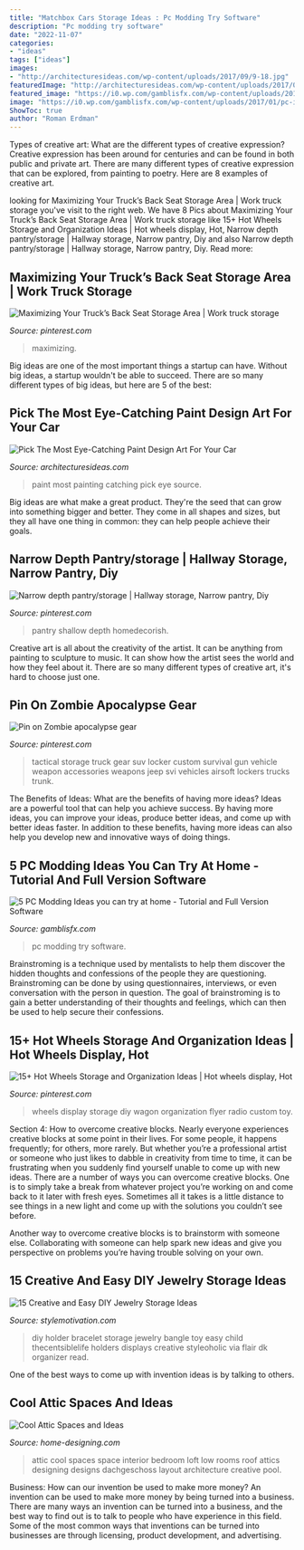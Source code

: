 ```yaml
---
title: "Matchbox Cars Storage Ideas : Pc Modding Try Software"
description: "Pc modding try software"
date: "2022-11-07"
categories:
- "ideas"
tags: ["ideas"]
images:
- "http://architecturesideas.com/wp-content/uploads/2017/09/9-18.jpg"
featuredImage: "http://architecturesideas.com/wp-content/uploads/2017/09/9-18.jpg"
featured_image: "https://i0.wp.com/gamblisfx.com/wp-content/uploads/2017/01/pc-idea-2.jpg"
image: "https://i0.wp.com/gamblisfx.com/wp-content/uploads/2017/01/pc-idea-2.jpg"
ShowToc: true
author: "Roman Erdman"
---
```



Types of creative art: What are the different types of creative expression?
Creative expression has been around for centuries and can be found in both public and private art. There are many different types of creative expression that can be explored, from painting to poetry. Here are 8 examples of creative art.

	

		
looking for Maximizing Your Truck’s Back Seat Storage Area | Work truck storage you've visit to the right web. We have 8 Pics about Maximizing Your Truck’s Back Seat Storage Area | Work truck storage like 15+ Hot Wheels Storage and Organization Ideas | Hot wheels display, Hot, Narrow depth pantry/storage | Hallway storage, Narrow pantry, Diy and also Narrow depth pantry/storage | Hallway storage, Narrow pantry, Diy. Read more:
		
    
## Maximizing Your Truck’s Back Seat Storage Area | Work Truck Storage

<img loading=lazy src="https://i.pinimg.com/736x/f2/5e/b0/f25eb091e9753a4903eee8feb2949522.jpg" onerror="this.onerror=null;this.src='https://tse2.mm.bing.net/th?id=OIP.9Zy1Pt51_GYsE9CTH_TT7gHaLa&amp;pid=15.1';" alt="Maximizing Your Truck’s Back Seat Storage Area | Work truck storage">

_Source: pinterest.com_

>maximizing. 

	

Big ideas are one of the most important things a startup can have. Without big ideas, a startup wouldn't be able to succeed. There are so many different types of big ideas, but here are 5 of the best: 

    
## Pick The Most Eye-Catching Paint Design Art For Your Car

<img loading=lazy src="http://architecturesideas.com/wp-content/uploads/2017/09/9-18.jpg" onerror="this.onerror=null;this.src='https://tse1.mm.bing.net/th?id=OIP.56qKrAiz1kiNI6J0vVAUwQHaFj&amp;pid=15.1';" alt="Pick The Most Eye-Catching Paint Design Art For Your Car">

_Source: architecturesideas.com_

>paint most painting catching pick eye source. 

	

Big ideas are what make a great product. They're the seed that can grow into something bigger and better. They come in all shapes and sizes, but they all have one thing in common: they can help people achieve their goals.

    
## Narrow Depth Pantry/storage | Hallway Storage, Narrow Pantry, Diy

<img loading=lazy src="https://i.pinimg.com/originals/e6/25/7f/e6257f6588977ca7d8567f97f2ed1bb8.jpg" onerror="this.onerror=null;this.src='https://tse2.mm.bing.net/th?id=OIP.xhu6Chhjm5rSIwoUX1OJUQAAAA&amp;pid=15.1';" alt="Narrow depth pantry/storage | Hallway storage, Narrow pantry, Diy">

_Source: pinterest.com_

>pantry shallow depth homedecorish. 

	

Creative art is all about the creativity of the artist. It can be anything from painting to sculpture to music. It can show how the artist sees the world and how they feel about it. There are so many different types of creative art, it's hard to choose just one.

    
## Pin On Zombie Apocalypse Gear

<img loading=lazy src="https://i.pinimg.com/736x/56/60/fa/5660fabc83b1d581094aec91e3036910--tactical-truck-tactical-survival.jpg" onerror="this.onerror=null;this.src='https://tse3.mm.bing.net/th?id=OIP.saaPdVwoclen8dzNwkMOFwHaE7&amp;pid=15.1';" alt="Pin on Zombie apocalypse gear">

_Source: pinterest.com_

>tactical storage truck gear suv locker custom survival gun vehicle weapon accessories weapons jeep svi vehicles airsoft lockers trucks trunk. 

	

The Benefits of Ideas: What are the benefits of having more ideas?
Ideas are a powerful tool that can help you achieve success. By having more ideas, you can improve your ideas, produce better ideas, and come up with better ideas faster. In addition to these benefits, having more ideas can also help you develop new and innovative ways of doing things.

    
## 5 PC Modding Ideas You Can Try At Home - Tutorial And Full Version Software

<img loading=lazy src="https://i0.wp.com/gamblisfx.com/wp-content/uploads/2017/01/pc-idea-2.jpg" onerror="this.onerror=null;this.src='https://tse3.mm.bing.net/th?id=OIP.Gl22ZrA4l8lQE6gC0fft4AHaLH&amp;pid=15.1';" alt="5 PC Modding Ideas you can try at home - Tutorial and Full Version Software">

_Source: gamblisfx.com_

>pc modding try software. 

	

Brainstroming is a technique used by mentalists to help them discover the hidden thoughts and confessions of the people they are questioning. Brainstroming can be done by using questionnaires, interviews, or even conversation with the person in question. The goal of brainstroming is to gain a better understanding of their thoughts and feelings, which can then be used to help secure their confessions.

    
## 15+ Hot Wheels Storage And Organization Ideas | Hot Wheels Display, Hot

<img loading=lazy src="https://i.pinimg.com/originals/63/90/4c/63904c3d46f6ec7a2b2b361106b9eec4.jpg" onerror="this.onerror=null;this.src='https://tse2.mm.bing.net/th?id=OIP.pT5nlVTK_Y54qOnp-qVeVQHaQS&amp;pid=15.1';" alt="15+ Hot Wheels Storage and Organization Ideas | Hot wheels display, Hot">

_Source: pinterest.com_

>wheels display storage diy wagon organization flyer radio custom toy. 

	

Section 4: How to overcome creative blocks.
Nearly everyone experiences creative blocks at some point in their lives. For some people, it happens frequently; for others, more rarely. But whether you’re a professional artist or someone who just likes to dabble in creativity from time to time, it can be frustrating when you suddenly find yourself unable to come up with new ideas.
There are a number of ways you can overcome creative blocks. One is to simply take a break from whatever project you’re working on and come back to it later with fresh eyes. Sometimes all it takes is a little distance to see things in a new light and come up with the solutions you couldn’t see before.

Another way to overcome creative blocks is to brainstorm with someone else. Collaborating with someone can help spark new ideas and give you perspective on problems you’re having trouble solving on your own.

    
## 15 Creative And Easy DIY Jewelry Storage Ideas

<img loading=lazy src="http://www.stylemotivation.com/wp-content/uploads/2016/02/diy-10.jpg" onerror="this.onerror=null;this.src='https://tse4.mm.bing.net/th?id=OIP.y7O1M4Dv3fbr7dC6x-QxawHaLG&amp;pid=15.1';" alt="15 Creative and Easy DIY Jewelry Storage Ideas">

_Source: stylemotivation.com_

>diy holder bracelet storage jewelry bangle toy easy child thecentsiblelife holders displays creative styleoholic via flair dk organizer read. 

	

One of the best ways to come up with invention ideas is by talking to others.

    
## Cool Attic Spaces And Ideas

<img loading=lazy src="http://cdn.home-designing.com/wp-content/uploads/2010/04/14-attic-space.jpg" onerror="this.onerror=null;this.src='https://tse4.mm.bing.net/th?id=OIP.UcCxtiGmxzAQOmnZhJBjmwHaE7&amp;pid=15.1';" alt="Cool Attic Spaces and Ideas">

_Source: home-designing.com_

>attic cool spaces space interior bedroom loft low rooms roof attics designing designs dachgeschoss layout architecture creative pool. 

	

Business: How can our invention be used to make more money?
An invention can be used to make more money by being turned into a business. There are many ways an invention can be turned into a business, and the best way to find out is to talk to people who have experience in this field. Some of the most common ways that inventions can be turned into businesses are through licensing, product development, and advertising.

